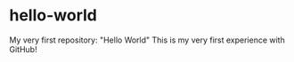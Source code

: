 # hello-world
My very first repository: "Hello World"
This is my very first experience with GitHub!
